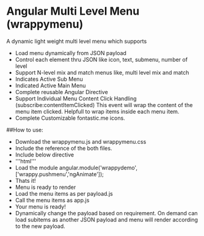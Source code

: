 # Angular Multi Level Menu (wrappymenu)

A dynamic light weight multi level menu which supports

- Load menu dynamically from JSON payload
- Control each element thru JSON like icon, text, submenu, number of level
- Support N-level mix and match menus like, multi level mix and match
- Indicates Active Sub Menu
- Indicated Active Main Menu
- Complete reusable Angular Directive
- Support Individual Menu Content Click Handling (subscribe:contentItemClicked)
    This event will wrap the content of the menu item clicked. Helpfull to wrap items inside each menu item.
- Complete Customizable fontastic.me icons.

##How to use:

- Download the wrappymenu.js and wrappymenu.css
- Include the reference of the both files.
- Include below directive
- '''html<wrappy-menu menu="menu" options="options" payload-ready="loading" enable-scroll="enableScroll"></wrappy-menu>'''
- Load the module angular.module('wrappydemo',['wrappy.pushmenu','ngAnimate']);
- Thats it!
- Menu is ready to render
- Load the menu items as per payload.js
- Call the menu items as app.js
- Your menu is ready!
- Dynamically change the payload based on requirement. On demand can load subitems as another JSON payload and menu will render according to the new payload.


